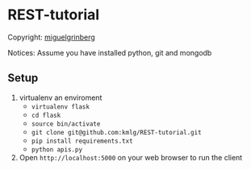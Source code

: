 REST-tutorial
=============

Copyright: [miguelgrinberg](https://github.com/miguelgrinberg/REST-tutorial)

Notices: Assume you have installed python, git and mongodb

Setup
-----

1. virtualenv an enviroment
    * ```virtualenv flask```
    * ```cd flask```
    * ```source bin/activate```
    * ```git clone git@github.com:kmlg/REST-tutorial.git```
    * ```pip install requirements.txt```
    * ```python apis.py```
2. Open `http://localhost:5000` on your web browser to run the client

